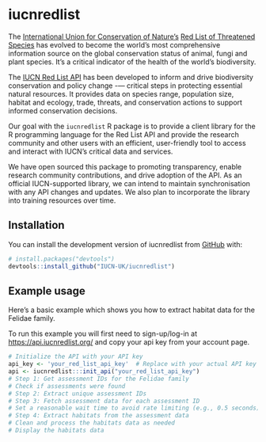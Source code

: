 
<!-- README.md is generated from README.Rmd. Please edit that file -->

# iucnredlist

<!-- badges: start -->
<!-- badges: end -->

The [International Union for Conservation of
Nature’s](https://www.iucn.org) [Red List of Threatened
Species](https://www.iucnredlist.org) has evolved to become the world’s
most comprehensive information source on the global conservation status
of animal, fungi and plant species. It’s a critical indicator of the
health of the world’s biodiversity.

The [IUCN Red List API](https://api.iucnredlist.org) has been developed
to inform and drive biodiversity conservation and policy change -—
critical steps in protecting essential natural resources. It provides
data on species range, population size, habitat and ecology, trade,
threats, and conservation actions to support informed conservation
decisions.

Our goal with the `iucnredlist` R package is to provide a client library
for the R programming language for the Red List API and provide the
research community and other users with an efficient, user-friendly tool
to access and interact with IUCN’s critical data and services.

We have open sourced this package to promoting transparency, enable
research community contributions, and drive adoption of the API. As an
official IUCN-supported library, we can intend to maintain
synchronisation with any API changes and updates. We also plan to
incorporate the library into training resources over time.

## Installation

You can install the development version of iucnredlist from
[GitHub](https://github.com/) with:

``` r
# install.packages("devtools")
devtools::install_github("IUCN-UK/iucnredlist")
```

## Example usage

Here’s a basic example which shows you how to extract habitat data for
the Felidae family.

To run this example you will first need to sign-up/log-in at
<https://api.iucnredlist.org/> and copy your api key from your account
page.

``` r
# Initialize the API with your API key
api_key <- 'your_red_list_api_key'  # Replace with your actual API key
api <- iucnredlist:::init_api("your_red_list_api_key")
# Step 1: Get assessment IDs for the Felidae family
# Check if assessments were found
# Step 2: Extract unique assessment IDs
# Step 3: Fetch assessment data for each assessment ID
# Set a reasonable wait time to avoid rate limiting (e.g., 0.5 seconds)
# Step 4: Extract habitats from the assessment data
# Clean and process the habitats data as needed
# Display the habitats data
```
